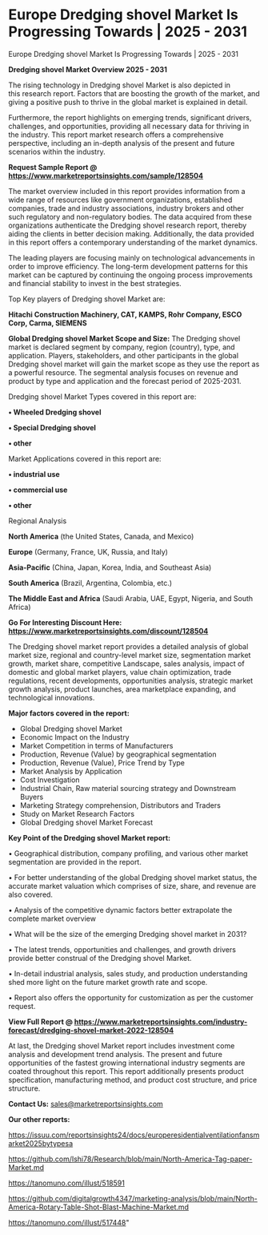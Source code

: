 # Europe Dredging shovel Market Is Progressing Towards | 2025 - 2031
Europe Dredging shovel Market Is Progressing Towards | 2025 - 2031

<Strong> Dredging shovel Market Overview 2025 - 2031</strong>

The rising technology in Dredging shovel Market is also depicted in this research report. Factors that are boosting the growth of the market, and giving a positive push to thrive in the global market is explained in detail.

Furthermore, the report highlights on emerging trends, significant drivers, challenges, and opportunities, providing all necessary data for thriving in the industry. This report market research offers a comprehensive perspective, including an in-depth analysis of the present and future scenarios within the industry.

<strong>Request Sample Report @ <a href=https://www.marketreportsinsights.com/sample/128504>https://www.marketreportsinsights.com/sample/128504</a></strong>

The market overview included in this report provides information from a wide range of resources like government organizations, established companies, trade and industry associations, industry brokers and other such regulatory and non-regulatory bodies. The data acquired from these organizations authenticate the Dredging shovel research report, thereby aiding the clients in better decision making. Additionally, the data provided in this report offers a contemporary understanding of the market dynamics.

The leading players are focusing mainly on technological advancements in order to improve efficiency. The long-term development patterns for this market can be captured by continuing the ongoing process improvements and financial stability to invest in the best strategies.

Top Key players of Dredging shovel Market are:

<strong>Hitachi Construction Machinery, CAT, KAMPS, Rohr Company, ESCO Corp, Carma, SIEMENS</strong>

<strong><b>Global Dredging shovel Market Scope and Size:</b></strong>
The Dredging shovel market is declared segment by company, region (country), type, and application. Players, stakeholders, and other participants in the global Dredging shovel market will gain the market scope as they use the report as a powerful resource. The segmental analysis focuses on revenue and product by type and application and the forecast period of 2025-2031.

Dredging shovel Market Types covered in this report are:

<strong>• Wheeled Dredging shovel

• Special Dredging shovel

• other</strong>

Market Applications covered in this report are:

<strong>• industrial use

• commercial use

• other</strong> 

Regional Analysis

<strong>North America</strong> (the United States, Canada, and Mexico)

<strong>Europe</strong> (Germany, France, UK, Russia, and Italy)

<strong>Asia-Pacific</strong> (China, Japan, Korea, India, and Southeast Asia)

<strong>South America</strong> (Brazil, Argentina, Colombia, etc.)

<strong>The Middle East and Africa</strong> (Saudi Arabia, UAE, Egypt, Nigeria, and South Africa)

<strong>Go For Interesting Discount Here: <a href=https://www.marketreportsinsights.com/discount/128504>https://www.marketreportsinsights.com/discount/128504</a></strong>

The Dredging shovel market report provides a detailed analysis of global market size, regional and country-level market size, segmentation market growth, market share, competitive Landscape, sales analysis, impact of domestic and global market players, value chain optimization, trade regulations, recent developments, opportunities analysis, strategic market growth analysis, product launches, area marketplace expanding, and technological innovations.

<strong><b>Major factors covered in the report:</b></strong>
<ul>
  <li>Global Dredging shovel Market </li>
  <li>Economic Impact on the Industry</li>
  <li>Market Competition in terms of Manufacturers</li>
  <li>Production, Revenue (Value) by geographical segmentation</li>
  <li>Production, Revenue (Value), Price Trend by Type</li>
  <li>Market Analysis by Application</li>
  <li>Cost Investigation</li>
  <li>Industrial Chain, Raw material sourcing strategy and Downstream Buyers</li>
  <li>Marketing Strategy comprehension, Distributors and Traders</li>
  <li>Study on Market Research Factors</li>
  <li>Global Dredging shovel Market Forecast</li>
</ul>

<strong><b>Key Point of the Dredging shovel Market report:</b></strong>

• Geographical distribution, company profiling, and various other market segmentation are provided in the report.

• For better understanding of the global Dredging shovel market status, the accurate market valuation which comprises of size, share, and revenue are also covered.

• Analysis of the competitive dynamic factors better extrapolate the complete market overview

• What will be the size of the emerging Dredging shovel market in 2031?

• The latest trends, opportunities and challenges, and growth drivers provide better construal of the Dredging shovel Market.

• In-detail industrial analysis, sales study, and production understanding shed more light on the future market growth rate and scope.

• Report also offers the opportunity for customization as per the customer request.

<strong><b>View Full Report @ <a href=https://www.marketreportsinsights.com/industry-forecast/dredging-shovel-market-2022-128504>https://www.marketreportsinsights.com/industry-forecast/dredging-shovel-market-2022-128504</a></b></strong>


At last, the Dredging shovel Market report includes investment come analysis and development trend analysis. The present and future opportunities of the fastest growing international industry segments are coated throughout this report. This report additionally presents product specification, manufacturing method, and product cost structure, and price structure.

<strong>Contact Us:</strong>
sales@marketreportsinsights.com

<strong>Our other reports:</strong>

<a href=https://issuu.com/reportsinsights24/docs/europeresidentialventilationfansmarket2025bytypesa>https://issuu.com/reportsinsights24/docs/europeresidentialventilationfansmarket2025bytypesa</a>

<a href=https://github.com/Ishi78/Research/blob/main/North-America-Tag-paper-Market.md>https://github.com/Ishi78/Research/blob/main/North-America-Tag-paper-Market.md</a>

<a href=https://tanomuno.com/illust/518591>https://tanomuno.com/illust/518591</a>

<a href=https://github.com/digitalgrowth4347/marketing-analysis/blob/main/North-America-Rotary-Table-Shot-Blast-Machine-Market.md>https://github.com/digitalgrowth4347/marketing-analysis/blob/main/North-America-Rotary-Table-Shot-Blast-Machine-Market.md</a>

<a href=https://tanomuno.com/illust/517448>https://tanomuno.com/illust/517448</a>"
